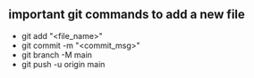 ## important git commands to add a new file
- git add "<file_name>"
- git commit -m "<commit_msg>" 
- git branch -M main
- git push -u origin main

